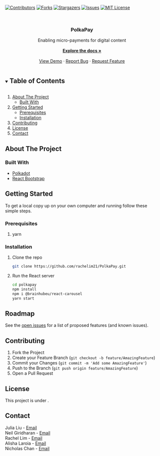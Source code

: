 [![Contributors][contributors-shield]][contributors-url]
[![Forks][forks-shield]][forks-url]
[![Stargazers][stars-shield]][stars-url]
[![Issues][issues-shield]][issues-url]
[![MIT License][license-shield]][license-url]



<!-- PROJECT LOGO -->
<br />
<p align="center">
  

  <h3 align="center">PolkaPay</h3>

  <p align="center">
    Enabling micro-payments for digital content
    <br />
    <br />
    <a href="https://github.com/rachelim21/PolkaPay"><strong>Explore the docs »</strong></a>
    <br />
    <br />
    <a href="https://github.com/rachelim21/PolkaPay">View Demo</a>
    ·
    <a href="https://github.com/rachelim21/PolkaPay/issues">Report Bug</a>
    ·
    <a href="https://github.com/rachelim21/PolkaPay/issues">Request Feature</a>
  </p>
</p>



<!-- TABLE OF CONTENTS -->
<details open="open">
  <summary><h2 style="display: inline-block">Table of Contents</h2></summary>
  <ol>
    <li>
      <a href="#about-the-project">About The Project</a>
      <ul>
        <li><a href="#built-with">Built With</a></li>
      </ul>
    </li>
    <li>
      <a href="#getting-started">Getting Started</a>
      <ul>
        <li><a href="#prerequisites">Prerequisites</a></li>
        <li><a href="#installation">Installation</a></li>
      </ul>
    </li>
    <li><a href="#contributing">Contributing</a></li>
    <li><a href="#license">License</a></li>
    <li><a href="#contact">Contact</a></li>
  </ol>
</details>



<!-- ABOUT THE PROJECT -->
## About The Project



### Built With

* [Polkadot](https://polkadot.network/)
* [React Bootstrap](https://react-bootstrap.github.io/)



<!-- GETTING STARTED -->
## Getting Started

To get a local copy up on your own computer and running follow these simple steps.

### Prerequisites

1. yarn

### Installation

1. Clone the repo
   ```sh
   git clone https://github.com/rachelim21/PolkaPay.git
   ```
2. Run the React server
    ```sh
    cd polkapay
    npm install
    npm i @brainhubeu/react-carousel
    yarn start
    ```



<!-- ROADMAP -->
## Roadmap

See the [open issues](https://github.com/rachelim21/PolkaPay/issues) for a list of proposed features (and known issues).



<!-- CONTRIBUTING -->
## Contributing

1. Fork the Project
2. Create your Feature Branch (`git checkout -b feature/AmazingFeature`)
3. Commit your Changes (`git commit -m 'Add some AmazingFeature'`)
4. Push to the Branch (`git push origin feature/AmazingFeature`)
5. Open a Pull Request



<!-- LICENSE -->
## License

This project is under .



<!-- CONTACT -->
## Contact

Julia Liu - [Email](juliasliu@berkeley.com)  
Neil Giridharan - [Email](giridhn@berkeley.edu)  
Rachel Lim - [Email](ralim@berkeley.edu)  
Alisha Laroia - [Email](alaroia@berkeley.edu)  
Nicholas Chan - [Email](nynchan@berkeley.edu)


<!-- MARKDOWN LINKS & IMAGES -->
<!-- https://www.markdownguide.org/basic-syntax/#reference-style-links -->
[contributors-shield]: https://img.shields.io/github/contributors/rachelim21/PolkaPay.svg?style=for-the-badge
[contributors-url]: https://github.com/rachelim21/PolkaPay/graphs/contributors
[forks-shield]: https://img.shields.io/github/forks/rachelim21/PolkaPay.svg?style=for-the-badge
[forks-url]: https://github.com/rachelim21/PolkaPay/network/members
[stars-shield]: https://img.shields.io/github/stars/rachelim21/PolkaPay.svg?style=for-the-badge
[stars-url]: https://github.com/rachelim21/PolkaPay/stargazers
[issues-shield]: https://img.shields.io/github/issues/rachelim21/PolkaPay.svg?style=for-the-badge
[issues-url]: https://github.com/rachelim21/PolkaPay/issues
[license-shield]: https://img.shields.io/github/license/rachelim21/PolkaPay.svg?style=for-the-badge
[license-url]: https://github.com/rachelim21/PolkaPay/blob/master/LICENSE.txt

